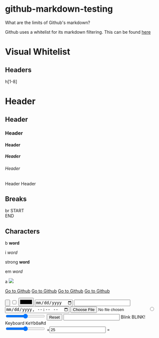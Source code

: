 # github-markdown-testing
What are the limits of Github's markdown?

Github uses a whitelist for its markdown filtering. This can be found [here](https://github.com/github/html-pipeline/blob/master/lib/html/pipeline/sanitization%5Ffilter%2Erb)

# Visual Whitelist

## Headers 
h[1-8] 
<h1>Header</h1>
<h2>Header</h2>
<h3>Header</h3>
<h4>Header</h4>
<h5>Header</h5>
<h6>Header</h6>
<h7>Header</h7>
<h8>Header</h8>

## Breaks 
br
START<br>END

## Characters
b 
<b>word</b>

i 
<i>word</i>

strong
<strong>word</strong>

em
<em>word</em>

a
<a href="github.com">
<img src="https://external-content.duckduckgo.com/iu/?u=https%3A%2F%2F78.media.tumblr.com%2F64e0843979e6458d8ed9eca74633a8db%2Ftumblr_onfjuwH2LC1v4ks6xo1_500.jpg">
</a>

<a href="www.github.com" target="_blank">Go to Github</a>
<a href="www.github.com" target="_top">Go to Github</a>
<a href="www.github.com" target="_self">Go to Github</a>
<a href="www.github.com" target="_parent">Go to Github</a>

 
<input type="button">
<input type="checkbox">
<input type="color">
<input type="date">
<input type="email">
<input type="datetime-local">
<input type="file">
<input type="radio">
<input type="range">
<input type="reset">
<input type="url">
Blink <blink>BLINK!</blink>
Keyboard <kbd>KeYbOaRd</kbd>
 <form oninput="x.value=parseInt(a.value)+parseInt(b.value)">
  <input type="range" id="a" value="50">
  +<input type="number" id="b" value="25">
  =<output name="x" for="a b"></output>
</form> 
